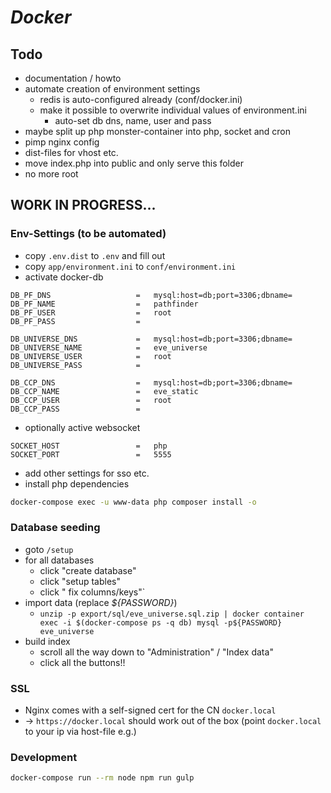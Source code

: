 # *Docker*

## Todo
* documentation / howto
* automate creation of environment settings
    * redis is auto-configured already (conf/docker.ini)
    * make it possible to overwrite individual values of environment.ini
        * auto-set db dns, name, user and pass
* maybe split up php monster-container into php, socket and cron
* pimp nginx config
* dist-files for vhost etc.
* move index.php into public and only serve this folder
* no more root

## WORK IN PROGRESS...

### Env-Settings (to be automated)
* copy `.env.dist` to `.env` and fill out
* copy `app/environment.ini` to `conf/environment.ini`
* activate docker-db
``` 
DB_PF_DNS                   =   mysql:host=db;port=3306;dbname=
DB_PF_NAME                  =   pathfinder
DB_PF_USER                  =   root
DB_PF_PASS                  =

DB_UNIVERSE_DNS             =   mysql:host=db;port=3306;dbname=
DB_UNIVERSE_NAME            =   eve_universe
DB_UNIVERSE_USER            =   root
DB_UNIVERSE_PASS            =

DB_CCP_DNS                  =   mysql:host=db;port=3306;dbname=
DB_CCP_NAME                 =   eve_static
DB_CCP_USER                 =   root
DB_CCP_PASS                 =
```
* optionally active websocket
```
SOCKET_HOST                 =   php
SOCKET_PORT                 =   5555
```
* add other settings for sso etc.
* install php dependencies
```bash
docker-compose exec -u www-data php composer install -o
```

### Database seeding

* goto `/setup`
* for all databases
    * click "create database"
    * click "setup tables"
    * click " fix columns/keys"`
* import data (replace *${PASSWORD}*)
    * `unzip -p export/sql/eve_universe.sql.zip | docker container exec -i $(docker-compose ps -q db) mysql -p${PASSWORD} eve_universe`
* build index
    * scroll all the way down to "Administration" / "Index data"
    * click all the buttons!!
    
### SSL

* Nginx comes with a self-signed cert for the CN `docker.local`
* -> `https://docker.local` should work out of the box (point `docker.local` to your ip via host-file e.g.)

### Development

```bash
docker-compose run --rm node npm run gulp
```
